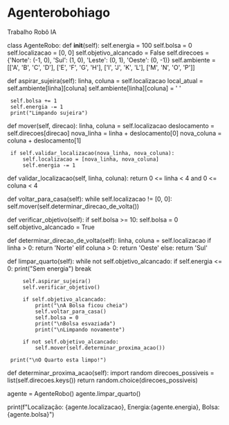 # Agenterobohiago
Trabalho Robô IA

class AgenteRobo:
 def __init__(self):
     self.energia = 100
     self.bolsa = 0
     self.localizacao = [0, 0]
     self.objetivo_alcancado = False
     self.direcoes = {'Norte': (-1, 0), 'Sul': (1, 0), 'Leste': (0, 1), 'Oeste': (0, -1)}
     self.ambiente = [['A', 'B', 'C', 'D'],
                     ['E', 'F', 'G', 'H'],
                     ['I', 'J', 'K', 'L'],
                     ['M', 'N', 'O', 'P']]
 
 def aspirar_sujeira(self):
     linha, coluna = self.localizacao
     local_atual = self.ambiente[linha][coluna]
     self.ambiente[linha][coluna] = ' '
 
     self.bolsa += 1
     self.energia -= 1
     print("Limpando sujeira")
 
 def mover(self, direcao):
     linha, coluna = self.localizacao
     deslocamento = self.direcoes[direcao]
     nova_linha = linha + deslocamento[0]
     nova_coluna = coluna + deslocamento[1]
 
     if self.validar_localizacao(nova_linha, nova_coluna):
         self.localizacao = [nova_linha, nova_coluna]
         self.energia -= 1
 
 def validar_localizacao(self, linha, coluna):
     return 0 <= linha < 4 and 0 <= coluna < 4
 
 def voltar_para_casa(self):
     while self.localizacao != [0, 0]:
         self.mover(self.determinar_direcao_de_volta())
       
 def verificar_objetivo(self):
         if self.bolsa >= 10:
             self.bolsa = 0
             self.objetivo_alcancado = True
 
 def determinar_direcao_de_volta(self):
     linha, coluna = self.localizacao
     if linha > 0:
         return 'Norte'
     elif coluna > 0:
         return 'Oeste'
     else:
         return 'Sul'
 
 
 def limpar_quarto(self):
     while not self.objetivo_alcancado:
         if self.energia <= 0:
             print("Sem energia")
             break
 
         self.aspirar_sujeira()
         self.verificar_objetivo()
 
         if self.objetivo_alcancado:
             print("\nA Bolsa ficou cheia")
             self.voltar_para_casa()
             self.bolsa = 0
             print("\nBolsa esvaziada")
             print("\nLimpando novamente")
 
         if not self.objetivo_alcancado:
             self.mover(self.determinar_proxima_acao())
 
     print("\nO Quarto esta limpo!")
 
 def determinar_proxima_acao(self):
     import random
     direcoes_possiveis = list(self.direcoes.keys())
     return random.choice(direcoes_possiveis)
 
 
agente = AgenteRobo()
agente.limpar_quarto()

print(f"Localização: {agente.localizacao}, Energia:{agente.energia}, Bolsa: {agente.bolsa}")
